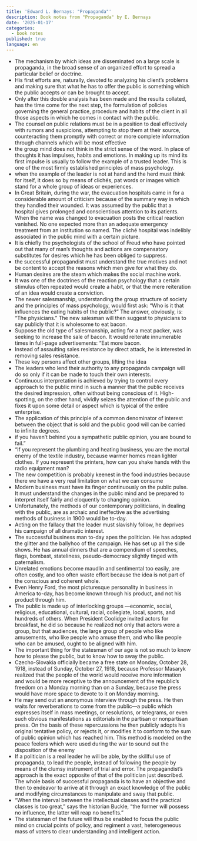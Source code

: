 ```yaml
---
title: 'Edward L. Bernays: "Propaganda"'
description: Book notes from "Propaganda" by E. Bernays
date: '2025-01-17'
categories:
  - book notes
published: true
language: en
---
```


- The mechanism by which ideas are disseminated on a large scale is propaganda, in the broad sense of an organized effort to spread a particular belief or doctrine.
- His first efforts are, naturally, devoted to analyzing his client’s problems and making sure that what he has to offer the public is something which the public accepts or can be brought to accept.
- Only after this double analysis has been made and the results collated, has the time come for the next step, the formulation of policies governing the general practice, procedure and habits of the client in all those aspects in which he comes in contact with the public.
- The counsel on public relations must be in a position to deal effectively with rumors and suspicions, attempting to stop them at their source, counteracting them promptly with correct or more complete information through channels which will be most effective
- the group mind does not think in the strict sense of the word. In place of thoughts it has impulses, habits and emotions. In making up its mind its first impulse is usually to follow the example of a trusted leader. This is one of the most firmly established principles of mass psychology.
- when the example of the leader is not at hand and the herd must think for itself, it does so by means of clichés, pat words or images which stand for a whole group of ideas or experiences.
- In Great Britain, during the war, the evacuation hospitals came in for a considerable amount of criticism because of the summary way in which they handled their wounded. It was assumed by the public that a hospital gives prolonged and conscientious attention to its patients. When the name was changed to evacuation posts the critical reaction vanished. No one expected more than an adequate emergency treatment from an institution so named. The cliché hospital was indelibly associated in the public mind with a certain picture.
- It is chiefly the psychologists of the school of Freud who have pointed out that many of man’s thoughts and actions are compensatory substitutes for desires which he has been obliged to suppress.
- the successful propagandist must understand the true motives and not be content to accept the reasons which men give for what they do.
- Human desires are the steam which makes the social machine work.
- It was one of the doctrines of the reaction psychology that a certain stimulus often repeated would create a habit, or that the mere reiteration of an idea would create a conviction.
- The newer salesmanship, understanding the group structure of society and the principles of mass psychology, would first ask: “Who is it that influences the eating habits of the public?” The answer, obviously, is: “The physicians.” The new salesman will then suggest to physicians to say publicly that it is wholesome to eat bacon.
- Suppose the old type of salesmanship, acting for a meat packer, was seeking to increase the sale of bacon. It would reiterate innumerable times in full-page advertisements: “Eat more bacon.
- Instead of assaulting sales resistance by direct attack, he is interested in removing sales resistance.
- These key persons affect other groups, lifting the idea
- The leaders who lend their authority to any propaganda campaign will do so only if it can be made to touch their own interests.
- Continuous interpretation is achieved by trying to control every approach to the public mind in such a manner that the public receives the desired impression, often without being conscious of it. High-spotting, on the other hand, vividly seizes the attention of the public and fixes it upon some detail or aspect which is typical of the entire enterprise.
- The application of this principle of a common denominator of interest between the object that is sold and the public good will can be carried to infinite degrees.
- if you haven’t behind you a sympathetic public opinion, you are bound to fail.”
- “If you represent the plumbing and heating business, you are the mortal enemy of the textile industry, because warmer homes mean lighter clothes. If you represent the printers, how can you shake hands with the radio equipment man?
- The new competition is probably keenest in the food industries because there we have a very real limitation on what we can consume
- Modern business must have its finger continuously on the public pulse. It must understand the changes in the public mind and be prepared to interpret itself fairly and eloquently to changing opinion.
- Unfortunately, the methods of our contemporary politicians, in dealing with the public, are as archaic and ineffective as the advertising methods of business in 1900 would be to-day.
- Acting on the fallacy that the leader must slavishly follow, he deprives his campaign of all dramatic interest.
- The successful business man to-day apes the politician. He has adopted the glitter and the ballyhoo of the campaign. He has set up all the side shows. He has annual dinners that are a compendium of speeches, flags, bombast, stateliness, pseudo-democracy slightly tinged with paternalism.
- Unrelated emotions become maudlin and sentimental too easily, are often costly, and too often waste effort because the idea is not part of the conscious and coherent whole.
- Even Henry Ford, the most picturesque personality in business in America to-day, has become known through his product, and not his product through him.
- The public is made up of interlocking groups —economic, social, religious, educational, cultural, racial, collegiate, local, sports, and hundreds of others. When President Coolidge invited actors for breakfast, he did so because he realized not only that actors were a group, but that audiences, the large group of people who like amusements, who like people who amuse them, and who like people who can be amused, ought to be aligned with him.
- The important thing for the statesman of our age is not so much to know how to please the public, but to know how to sway the public.
- Czecho-Slovakia officially became a free state on Monday, October 28, 1918, instead of Sunday, October 27, 1918, because Professor Masaryk realized that the people of the world would receive more information and would be more receptive to the announcement of the republic’s freedom on a Monday morning than on a Sunday, because the press would have more space to devote to it on Monday morning.
- He may send out an anonymous interview through the press. He then waits for reverberations to come from the public—a public which expresses itself in mass meetings, or resolutions, or telegrams, or even such obvious manifestations as editorials in the partisan or nonpartisan press. On the basis of these repercussions he then publicly adopts his original tentative policy, or rejects it, or modifies it to conform to the sum of public opinion which has reached him. This method is modeled on the peace feelers which were used during the war to sound out the disposition of the enemy
- If a politician is a real leader he will be able, by the skillful use of propaganda, to lead the people, instead of following the people by means of the clumsy instrument of trial and error. The propagandist’s approach is the exact opposite of that of the politician just described. The whole basis of successful propaganda is to have an objective and then to endeavor to arrive at it through an exact knowledge of the public and modifying circumstances to manipulate and sway that public.
- “When the interval between the intellectual classes and the practical classes is too great,” says the historian Buckle, “the former will possess no influence, the latter will reap no benefits.”
- The statesman of the future will thus be enabled to focus the public mind on crucial points of policy, and regiment a vast, heterogeneous mass of voters to clear understanding and intelligent action.
